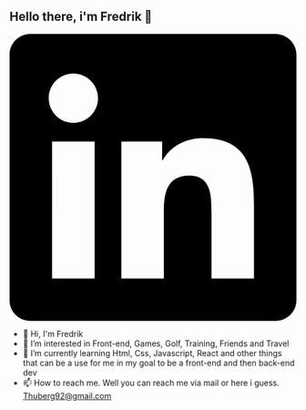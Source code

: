 ## Hello there, i'm Fredrik 👋

<svg role="img" viewBox="0 0 24 24" xmlns="http://www.w3.org/2000/svg"><title>LinkedIn</title><path d="M20.447 20.452h-3.554v-5.569c0-1.328-.027-3.037-1.852-3.037-1.853 0-2.136 1.445-2.136 2.939v5.667H9.351V9h3.414v1.561h.046c.477-.9 1.637-1.85 3.37-1.85 3.601 0 4.267 2.37 4.267 5.455v6.286zM5.337 7.433c-1.144 0-2.063-.926-2.063-2.065 0-1.138.92-2.063 2.063-2.063 1.14 0 2.064.925 2.064 2.063 0 1.139-.925 2.065-2.064 2.065zm1.782 13.019H3.555V9h3.564v11.452zM22.225 0H1.771C.792 0 0 .774 0 1.729v20.542C0 23.227.792 24 1.771 24h20.451C23.2 24 24 23.227 24 22.271V1.729C24 .774 23.2 0 22.222 0h.003z"/></svg>


- 👋 Hi, I'm Fredrik 
- 👀 I’m interested in Front-end, Games, Golf, Training, Friends and Travel
- 🌱 I’m currently learning Html, Css, Javascript, React and other things that can be a use for me in my goal to be a front-end and then back-end dev
- 📫 How to reach me. Well you can reach me via mail or here i guess. Thuberg92@gmail.com

<!---
FredrikThunberg/FredrikThunberg is a ✨ special ✨ repository because its `README.md` (this file) appears on your GitHub profile.
You can click the Preview link to take a look at your changes.
--->

